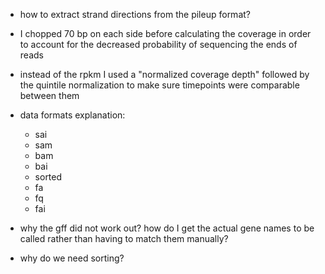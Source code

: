 - how to extract strand directions from the pileup format?

- I chopped 70 bp on each side before calculating the coverage in order to account for the 
  decreased probability of sequencing the ends of reads

- instead of the rpkm I used a "normalized coverage depth" followed by the quintile normalization
  to make sure timepoints were comparable between them
  
- data formats explanation:
    - sai
    - sam
    - bam
    - bai
    - sorted
    - fa
    - fq
    - fai

- why the gff did not work out? how do I get the actual gene names to be called rather than 
  having to match them manually?
  
- why do we need sorting?